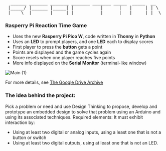 <pre>
  ______ _______ _______ _______ _______ _____  _____  __   _      _______ _____ _______ _______   /
 |_____/ |______ |_____| |          |      |   |     | | \  |         |      |   |  |  | |______  / 
 |    \_ |______ |     | |_____     |    __|__ |_____| |  \_|         |    __|__ |  |  | |______ .  
</pre>
### Rasperry Pi Reaction Time Game
- Uses the new **Rasperry Pi Pico W**, code written in **Thonny** in **Python**
- Uses an **LED** to prompt players, and one **LED** each to display scores 
- First player to press the **button** gets a point
- Points are displayed and the game cycles again
- Score resets when one player reaches five points
- More info displayed on the **Serial Monitor** (terminal-like window)

![Main (1)](https://github.com/MatthewSchimmel/RPi-ReactionTimeGame/assets/73368670/9874a0f0-2b22-4333-b7fc-e9578ed1fc60)

For more details, see [The Google Drive Archive](https://drive.google.com/drive/folders/1TnnJzpnH8xu0RD1BVBuHbrRjLhIX0SyF?usp=sharing)
### The idea behind the project:
Pick a problem or need and use Design Thinking to propose, develop and prototype an embedded design to solve that problem using an Arduino and using its associated techniques.
Required elements:
It must exhibit interaction by:
- Using at least two digital or analog inputs, using a least one that is not a button or switch
- Using at least two digital outputs, using at least one that is not an LED.
